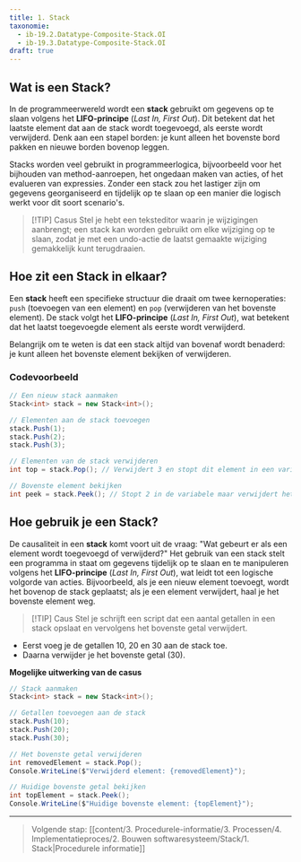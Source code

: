 ```yaml
---
title: 1. Stack
taxonomie:
  - ib-19.2.Datatype-Composite-Stack.OI
  - ib-19.3.Datatype-Composite-Stack.OI
draft: true
---
```


## Wat is een Stack?
In de programmeerwereld wordt een **stack** gebruikt om gegevens op te slaan volgens het **LIFO-principe** (_Last In, First Out_). Dit betekent dat het laatste element dat aan de stack wordt toegevoegd, als eerste wordt verwijderd. Denk aan een stapel borden: je kunt alleen het bovenste bord pakken en nieuwe borden bovenop leggen.

Stacks worden veel gebruikt in programmeerlogica, bijvoorbeeld voor het bijhouden van method-aanroepen, het ongedaan maken van acties, of het evalueren van expressies. Zonder een stack zou het lastiger zijn om gegevens georganiseerd en tijdelijk op te slaan op een manier die logisch werkt voor dit soort scenario's.

> [!TIP] Casus
> Stel je hebt een teksteditor waarin je wijzigingen aanbrengt; een stack kan worden gebruikt om elke wijziging op te slaan, zodat je met een undo-actie de laatst gemaakte wijziging gemakkelijk kunt terugdraaien.

## Hoe zit een Stack in elkaar?
Een **stack** heeft een specifieke structuur die draait om twee kernoperaties: `push` (toevoegen van een element) en `pop` (verwijderen van het bovenste element). De stack volgt het **LIFO-principe** (_Last In, First Out_), wat betekent dat het laatst toegevoegde element als eerste wordt verwijderd.

Belangrijk om te weten is dat een stack altijd van bovenaf wordt benaderd: je kunt alleen het bovenste element bekijken of verwijderen.
### Codevoorbeeld
```C#
// Een nieuw stack aanmaken
Stack<int> stack = new Stack<int>();

// Elementen aan de stack toevoegen
stack.Push(1);
stack.Push(2);
stack.Push(3);

// Elementen van de stack verwijderen
int top = stack.Pop(); // Verwijdert 3 en stopt dit element in een variabele

// Bovenste element bekijken
int peek = stack.Peek(); // Stopt 2 in de variabele maar verwijdert het niet
```

## Hoe gebruik je een Stack?
De causaliteit in een **stack** komt voort uit de vraag: "Wat gebeurt er als een element wordt toegevoegd of verwijderd?" Het gebruik van een stack stelt een programma in staat om gegevens tijdelijk op te slaan en te manipuleren volgens het **LIFO-principe** (_Last In, First Out_), wat leidt tot een logische volgorde van acties. Bijvoorbeeld, als je een nieuw element toevoegt, wordt het bovenop de stack geplaatst; als je een element verwijdert, haal je het bovenste element weg.

> [!TIP] Caus
> Stel je schrijft een script dat een aantal getallen in een stack opslaat en vervolgens het bovenste getal verwijdert.

- Eerst voeg je de getallen 10, 20 en 30 aan de stack toe.
- Daarna verwijder je het bovenste getal (30).

**Mogelijke uitwerking van de casus**
``` C#
// Stack aanmaken
Stack<int> stack = new Stack<int>();

// Getallen toevoegen aan de stack
stack.Push(10);
stack.Push(20);
stack.Push(30);

// Het bovenste getal verwijderen
int removedElement = stack.Pop();
Console.WriteLine($"Verwijderd element: {removedElement}");

// Huidige bovenste getal bekijken
int topElement = stack.Peek(); 
Console.WriteLine($"Huidige bovenste element: {topElement}");
```

---

> Volgende stap: [[content/3. Procedurele-informatie/3. Processen/4. Implementatieproces/2. Bouwen softwaresysteem/Stack/1. Stack|Procedurele informatie]]